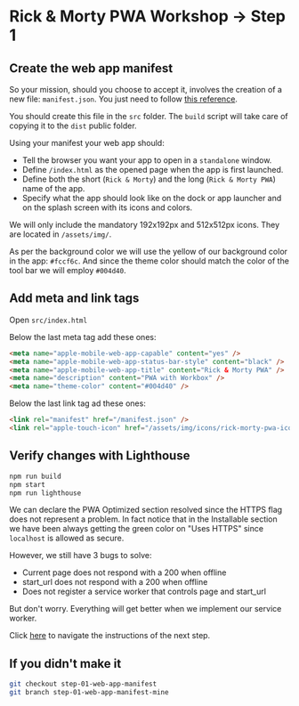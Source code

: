 # Rick & Morty PWA Workshop -> Step 1

## Create the web app manifest

So your mission, should you choose to accept it, involves the creation of a new file: `manifest.json`. You just need to follow [this reference](https://developers.google.com/web/fundamentals/web-app-manifest/).

You should create this file in the `src` folder. The `build` script will take care of copying it to the `dist` public folder.

Using your manifest your web app should:

* Tell the browser you want your app to open in a `standalone` window.
* Define `/index.html` as the opened page when the app is first launched.
* Define both the short (`Rick & Morty`) and the long (`Rick & Morty PWA`) name of the app.
* Specify what the app should look like on the dock or app launcher and on the splash screen with its icons and colors.

We will only include the mandatory 192x192px and 512x512px icons. They are located in `/assets/img/`.

As per the background color we will use the yellow of our background color in the app: `#fccf6c`. And since the theme color should match the color of the tool bar we will employ `#004d40`.

## Add meta and link tags

Open `src/index.html`

Below the last meta tag add these ones:

```html
<meta name="apple-mobile-web-app-capable" content="yes" />
<meta name="apple-mobile-web-app-status-bar-style" content="black" />
<meta name="apple-mobile-web-app-title" content="Rick & Morty PWA" />
<meta name="description" content="PWA with Workbox" />
<meta name="theme-color" content="#004d40" />
```

Below the last link tag ad these ones:

```html
<link rel="manifest" href="/manifest.json" />
<link rel="apple-touch-icon" href="/assets/img/icons/rick-morty-pwa-icon-512x512.png" />
```

## Verify changes with Lighthouse

```bash
npm run build
npm start
npm run lighthouse
```

We can declare the PWA Optimized section resolved since the HTTPS flag does not represent a problem. In fact notice that in the Installable section we have been always getting the green color on "Uses HTTPS" since `localhost` is allowed as secure.

However, we still have 3 bugs to solve:

* Current page does not respond with a 200 when offline
* start_url does not respond with a 200 when offline
* Does not register a service worker that controls page and start_url

But don't worry. Everything will get better when we implement our service worker.

Click [here](https://github.com/kaplan81/rick-morty-pwa-workbox/tree/step-02-app-shell) to navigate the instructions of the next step.

## If you didn't make it

```bash
git checkout step-01-web-app-manifest
git branch step-01-web-app-manifest-mine
```
